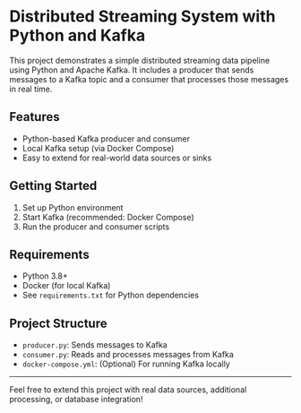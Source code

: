 # Distributed Streaming System with Python and Kafka

This project demonstrates a simple distributed streaming data pipeline using Python and Apache Kafka. It includes a producer that sends messages to a Kafka topic and a consumer that processes those messages in real time.

## Features
- Python-based Kafka producer and consumer
- Local Kafka setup (via Docker Compose)
- Easy to extend for real-world data sources or sinks

## Getting Started
1. Set up Python environment
2. Start Kafka (recommended: Docker Compose)
3. Run the producer and consumer scripts

## Requirements
- Python 3.8+
- Docker (for local Kafka)
- See `requirements.txt` for Python dependencies

## Project Structure
- `producer.py`: Sends messages to Kafka
- `consumer.py`: Reads and processes messages from Kafka
- `docker-compose.yml`: (Optional) For running Kafka locally

---

Feel free to extend this project with real data sources, additional processing, or database integration!
